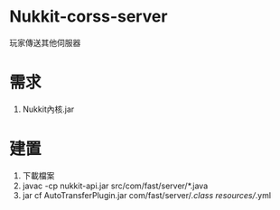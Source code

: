 # Nukkit-corss-server
玩家傳送其他伺服器

# 需求
1. Nukkit內核.jar

# 建置
1. 下載檔案
2. javac -cp nukkit-api.jar src/com/fast/server/*.java
3. jar cf AutoTransferPlugin.jar com/fast/server/*.class resources/*.yml
